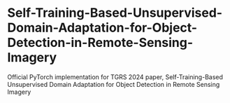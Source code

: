 # Self-Training-Based-Unsupervised-Domain-Adaptation-for-Object-Detection-in-Remote-Sensing-Imagery
Official PyTorch implementation for TGRS 2024 paper, Self-Training-Based Unsupervised Domain Adaptation for Object Detection in Remote Sensing Imagery
